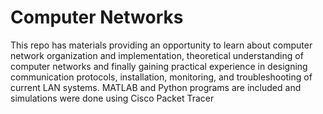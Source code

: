 # Computer Networks
This repo has materials providing an opportunity to learn about computer network organization and implementation, 
theoretical understanding of computer networks and finally gaining practical experience in designing 
communication protocols, installation, monitoring, and troubleshooting of current LAN systems. MATLAB and Python programs are included and simulations were done using Cisco Packet Tracer

